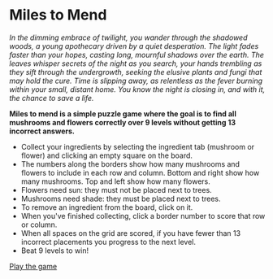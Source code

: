 # Miles to Mend
*In the dimming embrace of twilight, you wander through the shadowed woods, a young apothecary driven by a quiet desperation. The light fades faster than your hopes, casting long, mournful shadows over the earth. The leaves whisper secrets of the night as you search, your hands trembling as they sift through the undergrowth, seeking the elusive plants and fungi that may hold the cure. Time is slipping away, as relentless as the fever burning within your small, distant home. You know the night is closing in, and with it, the chance to save a life.*

**Miles to mend is a simple puzzle game where the goal is to find all mushrooms and flowers correctly over 9 levels without getting 13 incorrect answers.**
- Collect your ingredients by selecting the ingredient tab (mushroom or flower) and clicking an empty square on the board.
- The numbers along the borders show how many mushrooms and flowers to include in each row and column. Bottom and right show how many mushrooms. Top and left show how many flowers.
- Flowers need sun: they must not be placed next to trees.
- Mushrooms need shade: they must be placed next to trees.
- To remove an ingredient from the board, click on it.
- When you've finished collecting, click a border number to score that row or column.
- When all spaces on the grid are scored, if you have fewer than 13 incorrect placements you progress to the next level.
- Beat 9 levels to win!


[Play the game](https://vivianeasley.github.io/miles-to-mend)
